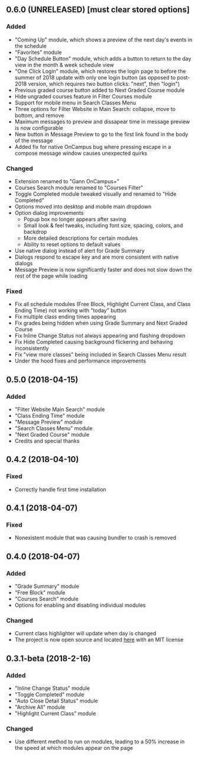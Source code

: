 ## 0.6.0 (UNRELEASED) [must clear stored options]
### Added
- "Coming Up" module, which shows a preview of the next day's events in the schedule
- "Favorites" module
- "Day Schedule Button" module, which adds a button to return to the day view in the month & week schedule view
- "One Click Login" module, which restores the login page to before the summer of 2018 update with only one login button (as opposed to post-2018 version, which requires two button clicks: "next", then "login")
- Previous graded course button added to Next Graded Course module
- Hide ungraded courses feature in Filter Courses module
- Support for mobile menu in Search Classes Menu
- Three options for Filter Website in Main Search: collapse, move to bottom, and remove
- Maximum messages to preview and dissapear time in message preview is now configurable
- New button in Message Preview to go to the first link found in the body of the message
- Added fix for native OnCampus bug where pressing escape in a compose message window causes unexpected quirks

### Changed
- Extension renamed to "Gann OnCampus+"
- Courses Search module renamed to "Courses Filter"
- Toggle Completed module tweaked visually and renamed to "Hide Completed"
- Options moved into desktop and mobile main dropdown
- Option dialog improvements
  - Popup box no longer appears after saving
  - Small look & feel tweaks, including font size, spacing, colors, and backdrop
  - More detailed descriptions for certain modules
  - Ability to reset options to default values
- Use native dialog instead of alert for Grade Summary
- Dialogs respond to escape key and are more consistent with native dialogs
- Message Preview is now significantly faster and does not slow down the rest of the page while loading

### Fixed
- Fix all schedule modules (Free Block, Highlight Current Class, and Class Ending Time) not working with "today" button
- Fix multiple class ending times appearing
- Fix grades being hidden when using Grade Summary and Next Graded Course
- Fix Inline Change Status not always appearing and flashing dropdown
- Fix Hide Completed causing background flickering and behaving inconsistently
- Fix "view more classes" being included in Search Classes Menu result
- Under the hood fixes and performance improvements

## 0.5.0 (2018-04-15)
### Added
- "Filter Website Main Search" module
- "Class Ending Time" module
- "Message Preview" module
- "Search Classes Menu" module
- "Next Graded Course" module
- Credits and special thanks

## 0.4.2 (2018-04-10)
### Fixed
- Correctly handle first time installation

## 0.4.1 (2018-04-07)
### Fixed
- Nonexistent module that was causing bundler to crash is removed

## 0.4.0 (2018-04-07)
### Added
- "Grade Summary" module
- "Free Block" module
- "Courses Search" module
- Options for enabling and disabling individual modules

### Changed
- Current class highlighter will update when day is changed
- The project is now open source and located [here](https://github.com/matankb/gann-oncampus-plus) with an MIT license

## 0.3.1-beta (2018-2-16)
### Added
- "Inline Change Status" module
- "Toggle Completed" module
- "Auto Close Detail Status" module
- "Archive All" module
- "Highlight Current Class" module

### Changed
- Use different method to run on modules, leading to a 50% increase in the speed at which modules appear on the page